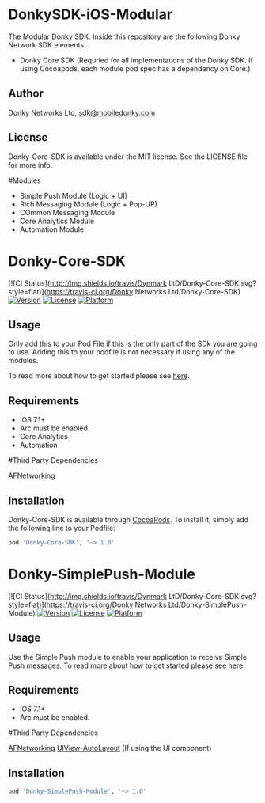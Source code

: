 # DonkySDK-iOS-Modular

The Modular Donky SDK. Inside this repository are the following Donky Network SDK elements:

<ul>
<li>Donky Core SDK (Requried for all implementations of the Donky SDK. If using Cocoapods, each module pod spec has a dependency on Core.)</li>
</ul>

## Author

Donky Networks Ltd, sdk@mobiledonky.com

## License

Donky-Core-SDK is available under the MIT license. See the LICENSE file for more info.

#Modules

<ul>
<li>Simple Push Module (Logic + UI)</li>
<li>Rich Messaging Module (Logic + Pop-UP)</li>
<li>COmmon Messaging Module</li>
<li>Core Analytics Module</li>
<li>Automation Module</li>
</ul>





# Donky-Core-SDK

[![CI Status](http://img.shields.io/travis/Dynmark LtD/Donky-Core-SDK.svg?style=flat)](https://travis-ci.org/Donky Networks Ltd/Donky-Core-SDK)
[![Version](https://img.shields.io/cocoapods/v/Donky-Core-SDK.svg?style=flat)](http://cocoapods.org/pods/Donky-Core-SDK)
[![License](https://img.shields.io/cocoapods/l/Donky-Core-SDK.svg?style=flat)](http://cocoapods.org/pods/Donky-Core-SDK)
[![Platform](https://img.shields.io/cocoapods/p/Donky-Core-SDK.svg?style=flat)](http://cocoapods.org/pods/Donky-Core-SDK)

## Usage

Only add this to your Pod File if this is the only part of the SDk you are going to use. Adding this to your podfile is not necessary if using any of the modules. 

To read more about how to get started please see [here](www.google.com).

## Requirements

<ul>
<li>iOS 7.1+</li>
<li>Arc must be enabled.</li>
<li>Core Analytics</li>
<li>Automation</li>
</ul>


#Third Party Dependencies

[AFNetworking](https://github.com/AFNetworking/AFNetworking)

## Installation

Donky-Core-SDK is available through [CocoaPods](http://cocoapods.org). To install
it, simply add the following line to your Podfile:

```ruby
pod 'Donky-Core-SDK', '~> 1.0'

```


# Donky-SimplePush-Module


[![CI Status](http://img.shields.io/travis/Dynmark LtD/Donky-Core-SDK.svg?style=flat)](https://travis-ci.org/Donky Networks Ltd/Donky-SimplePush-Module)
[![Version](https://img.shields.io/cocoapods/v/Donky-Core-SDK.svg?style=flat)](http://cocoapods.org/pods/Donky-SimplePush-Module)
[![License](https://img.shields.io/cocoapods/l/Donky-Core-SDK.svg?style=flat)](http://cocoapods.org/pods/Donky-SimplePush-Module)
[![Platform](https://img.shields.io/cocoapods/p/Donky-Core-SDK.svg?style=flat)](http://cocoapods.org/pods/Donky-SimplePush-Module)

## Usage

Use the Simple Push module to enable your application to receive Simple Push messages.
To read more about how to get started please see [here](www.google.com).

## Requirements

<ul>
<li>iOS 7.1+</li>
<li>Arc must be enabled.</li>
</ul>


#Third Party Dependencies

[AFNetworking](https://github.com/AFNetworking/AFNetworking)
[UIView-AutoLayout](https://github.com/jrturton/UIView-Autolayout) (If using the UI component)

## Installation


```ruby
pod 'Donky-SimplePush-Module', '~> 1.0'

```

